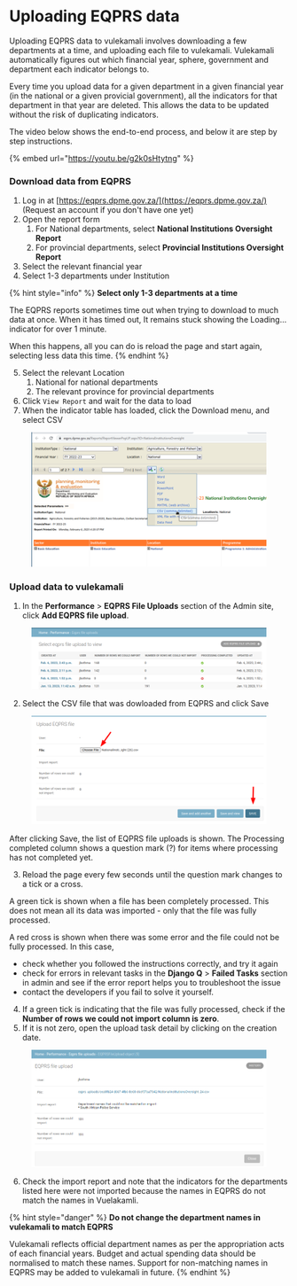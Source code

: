 # Uploading EQPRS data

Uploading EQPRS data to vulekamali involves downloading a few departments at a time, and uploading each file to vulekamali. Vulekamali automatically figures out which financial year, sphere, government and department each indicator belongs to.

Every time you upload data for a given department in a given financial year (in the national or a given provicial government), all the indicators for that department in that year are deleted. This allows the data to be updated without the risk of duplicating indicators.

The video below shows the end-to-end process, and below it are step by step instructions.

{% embed url="https://youtu.be/g2k0sHtytng" %}

### Download data from EQPRS

1. Log in at [https://eqprs.dpme.gov.za/](https://eqprs.dpme.gov.za/) (Request an account if you don't have one yet)
2. Open the report form
   1. For National departments, select **National Institutions Oversight Report**
   2. For provincial departments, select **Provincial Institutions Oversight Report**
3. Select the relevant financial year
4. Select 1-3 departments under Institution

{% hint style="info" %}
**Select only 1-3 departments at a time**

The EQPRS reports sometimes time out when trying to download to much data at once. When it has timed out, It remains stuck showing the Loading... indicator for over 1 minute.

When this happens, all you can do is reload the page and start again, selecting less data this time.
{% endhint %}

5. Select the relevant Location
   1. National for national departments
   2. The relevant province for provincial departments
6. Click `View Report` and wait for the data to load
7. When the indicator table has loaded, click the Download menu, and select CSV

<figure><img src="../../.gitbook/assets/Screenshot_2023-02-06_17-11-49.png" alt=""><figcaption></figcaption></figure>

### Upload data to vulekamali

1. In the **Performance** > **EQPRS File Uploads** section of the Admin site, click **Add EQPRS file upload**.

<figure><img src="../../.gitbook/assets/2023-02-06_17-46.png" alt=""><figcaption></figcaption></figure>

2. Select the CSV file that was dowloaded from EQPRS and click Save

<figure><img src="../../.gitbook/assets/2023-02-06_17-37.png" alt=""><figcaption></figcaption></figure>

After clicking Save, the list of EQPRS file uploads is shown. The Processing completed column shows a question mark (?) for items where processing has not completed yet.

3. Reload the page every few seconds until the question mark changes to a tick or a cross.

A green tick is shown when a file has been completely processed. This does not mean all its data was imported - only that the file was fully processed.&#x20;

A red cross is shown when there was some error and the file could not be fully processed. In this case,&#x20;

* check whether you followed the instructions correctly, and try it again
* check for errors in relevant tasks in the **Django Q** > **Failed Tasks** section in admin and see if the error report helps you to troubleshoot the issue
* contact the developers if you fail to solve it yourself.

4. If a green tick is indicating that the file was fully processed, check if the **Number of rows we could not import column is zero**.&#x20;
5. If it is not zero, open the upload task detail by clicking on the creation date.

<figure><img src="../../.gitbook/assets/Screenshot_2023-02-06_18-00-30.png" alt=""><figcaption></figcaption></figure>

6. Check the import report and note that the indicators for the departments listed here were not imported because the names in EQPRS do not match the names in Vuelakamli.

{% hint style="danger" %}
**Do not change the department names in vulekamali to match EQPRS**

Vulekamali reflects official department names as per the appropriation acts of each financial years. Budget and actual spending data should be normalised to match these names. Support for non-matching names in EQPRS may be added to vulekamali in future.
{% endhint %}
